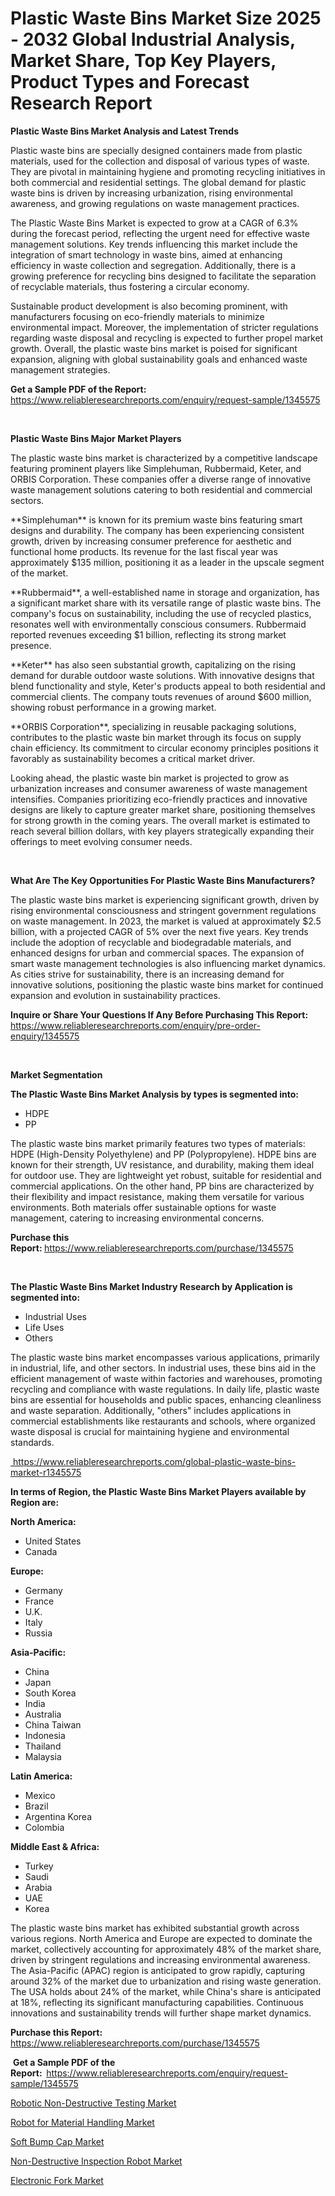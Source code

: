 <p><h1>Plastic Waste Bins Market Size 2025 - 2032 Global Industrial Analysis, Market Share, Top Key Players, Product Types and Forecast Research Report</h1></p><p><strong>Plastic Waste Bins Market Analysis and Latest Trends</strong></p>
<p><p>Plastic waste bins are specially designed containers made from plastic materials, used for the collection and disposal of various types of waste. They are pivotal in maintaining hygiene and promoting recycling initiatives in both commercial and residential settings. The global demand for plastic waste bins is driven by increasing urbanization, rising environmental awareness, and growing regulations on waste management practices.</p><p>The Plastic Waste Bins Market is expected to grow at a CAGR of 6.3% during the forecast period, reflecting the urgent need for effective waste management solutions. Key trends influencing this market include the integration of smart technology in waste bins, aimed at enhancing efficiency in waste collection and segregation. Additionally, there is a growing preference for recycling bins designed to facilitate the separation of recyclable materials, thus fostering a circular economy.</p><p>Sustainable product development is also becoming prominent, with manufacturers focusing on eco-friendly materials to minimize environmental impact. Moreover, the implementation of stricter regulations regarding waste disposal and recycling is expected to further propel market growth. Overall, the plastic waste bins market is poised for significant expansion, aligning with global sustainability goals and enhanced waste management strategies.</p></p>
<p><strong>Get a Sample PDF of the Report:&nbsp;</strong> <a href="https://www.reliableresearchreports.com/enquiry/request-sample/1345575?utm_campaign=2287&utm_medium=2&utm_source=Github&utm_content=ia&utm_term=04042025&utm_id=plastic-waste-bins">https://www.reliableresearchreports.com/enquiry/request-sample/1345575</a></p>
<p>&nbsp;</p>
<p><strong>Plastic Waste Bins Major Market Players</strong></p>
<p><p>The plastic waste bins market is characterized by a competitive landscape featuring prominent players like Simplehuman, Rubbermaid, Keter, and ORBIS Corporation. These companies offer a diverse range of innovative waste management solutions catering to both residential and commercial sectors.</p><p>**Simplehuman** is known for its premium waste bins featuring smart designs and durability. The company has been experiencing consistent growth, driven by increasing consumer preference for aesthetic and functional home products. Its revenue for the last fiscal year was approximately $135 million, positioning it as a leader in the upscale segment of the market.</p><p>**Rubbermaid**, a well-established name in storage and organization, has a significant market share with its versatile range of plastic waste bins. The company's focus on sustainability, including the use of recycled plastics, resonates well with environmentally conscious consumers. Rubbermaid reported revenues exceeding $1 billion, reflecting its strong market presence.</p><p>**Keter** has also seen substantial growth, capitalizing on the rising demand for durable outdoor waste solutions. With innovative designs that blend functionality and style, Keter's products appeal to both residential and commercial clients. The company touts revenues of around $600 million, showing robust performance in a growing market.</p><p>**ORBIS Corporation**, specializing in reusable packaging solutions, contributes to the plastic waste bin market through its focus on supply chain efficiency. Its commitment to circular economy principles positions it favorably as sustainability becomes a critical market driver.</p><p>Looking ahead, the plastic waste bin market is projected to grow as urbanization increases and consumer awareness of waste management intensifies. Companies prioritizing eco-friendly practices and innovative designs are likely to capture greater market share, positioning themselves for strong growth in the coming years. The overall market is estimated to reach several billion dollars, with key players strategically expanding their offerings to meet evolving consumer needs.</p></p>
<p>&nbsp;</p>
<p><strong>What Are The Key Opportunities For Plastic Waste Bins Manufacturers?</strong></p>
<p><p>The plastic waste bins market is experiencing significant growth, driven by rising environmental consciousness and stringent government regulations on waste management. In 2023, the market is valued at approximately $2.5 billion, with a projected CAGR of 5% over the next five years. Key trends include the adoption of recyclable and biodegradable materials, and enhanced designs for urban and commercial spaces. The expansion of smart waste management technologies is also influencing market dynamics. As cities strive for sustainability, there is an increasing demand for innovative solutions, positioning the plastic waste bins market for continued expansion and evolution in sustainability practices.</p></p>
<p><strong>Inquire or Share Your Questions If Any Before Purchasing This Report:</strong> <a href="https://www.reliableresearchreports.com/enquiry/pre-order-enquiry/1345575?utm_campaign=2287&utm_medium=2&utm_source=Github&utm_content=ia&utm_term=04042025&utm_id=plastic-waste-bins">https://www.reliableresearchreports.com/enquiry/pre-order-enquiry/1345575</a></p>
<p>&nbsp;</p>
<p><strong>Market Segmentation</strong></p>
<p><strong>The Plastic Waste Bins Market Analysis by types is segmented into:</strong></p>
<p><ul><li>HDPE</li><li>PP</li></ul></p>
<p><p>The plastic waste bins market primarily features two types of materials: HDPE (High-Density Polyethylene) and PP (Polypropylene). HDPE bins are known for their strength, UV resistance, and durability, making them ideal for outdoor use. They are lightweight yet robust, suitable for residential and commercial applications. On the other hand, PP bins are characterized by their flexibility and impact resistance, making them versatile for various environments. Both materials offer sustainable options for waste management, catering to increasing environmental concerns.</p></p>
<p><strong>Purchase this Report:&nbsp;</strong><a href="https://www.reliableresearchreports.com/purchase/1345575?utm_campaign=2287&utm_medium=2&utm_source=Github&utm_content=ia&utm_term=04042025&utm_id=plastic-waste-bins">https://www.reliableresearchreports.com/purchase/1345575</a></p>
<p>&nbsp;</p>
<p><strong>The Plastic Waste Bins Market Industry Research by Application is segmented into:</strong></p>
<p><ul><li>Industrial Uses</li><li>Life Uses</li><li>Others</li></ul></p>
<p><p>The plastic waste bins market encompasses various applications, primarily in industrial, life, and other sectors. In industrial uses, these bins aid in the efficient management of waste within factories and warehouses, promoting recycling and compliance with waste regulations. In daily life, plastic waste bins are essential for households and public spaces, enhancing cleanliness and waste separation. Additionally, "others" includes applications in commercial establishments like restaurants and schools, where organized waste disposal is crucial for maintaining hygiene and environmental standards.</p></p>
<p><a href="https://www.reliableresearchreports.com/global-plastic-waste-bins-market-r1345575?utm_campaign=2287&utm_medium=2&utm_source=Github&utm_content=ia&utm_term=04042025&utm_id=plastic-waste-bins">&nbsp;https://www.reliableresearchreports.com/global-plastic-waste-bins-market-r1345575</a></p>
<p><strong>In terms of Region, the Plastic Waste Bins Market Players available by Region are:</strong></p>
<p>
    <p> <strong> North America: </strong>
        <ul>
            <li>United States</li>
            <li>Canada</li>
        </ul>
        </p> 
    <p> <strong> Europe: </strong>
        <ul>
            <li>Germany</li>
            <li>France</li>
            <li>U.K.</li>
            <li>Italy</li>
            <li>Russia</li>
        </ul>
        </p> 
    <p> <strong> Asia-Pacific: </strong>
        <ul>
            <li>China</li>
            <li>Japan</li>
            <li>South Korea</li>
            <li>India</li>
            <li>Australia</li>
            <li>China Taiwan</li>
            <li>Indonesia</li>
            <li>Thailand</li>
            <li>Malaysia</li>
        </ul>
        </p> 
    <p> <strong> Latin America: </strong>
        <ul>
            <li>Mexico</li>
            <li>Brazil</li>
            <li>Argentina Korea</li>
            <li>Colombia</li>
        </ul>
        </p> 
    <p> <strong> Middle East & Africa: </strong>
        <ul>
            <li>Turkey</li>
            <li>Saudi</li>
            <li>Arabia</li>
            <li>UAE</li>
            <li>Korea</li>
        </ul>
    </p>
    </p>
<p><p>The plastic waste bins market has exhibited substantial growth across various regions. North America and Europe are expected to dominate the market, collectively accounting for approximately 48% of the market share, driven by stringent regulations and increasing environmental awareness. The Asia-Pacific (APAC) region is anticipated to grow rapidly, capturing around 32% of the market due to urbanization and rising waste generation. The USA holds about 24% of the market, while China's share is anticipated at 18%, reflecting its significant manufacturing capabilities. Continuous innovations and sustainability trends will further shape market dynamics.</p></p>
<p><strong>Purchase this Report: </strong><a href="https://www.reliableresearchreports.com/purchase/1345575?utm_campaign=2287&utm_medium=2&utm_source=Github&utm_content=ia&utm_term=04042025&utm_id=plastic-waste-bins">https://www.reliableresearchreports.com/purchase/1345575</a></p>
<p>&nbsp;<strong>Get a Sample PDF of the Report:&nbsp;&nbsp;</strong><a href="https://www.reliableresearchreports.com/enquiry/request-sample/1345575?utm_campaign=2287&utm_medium=2&utm_source=Github&utm_content=ia&utm_term=04042025&utm_id=plastic-waste-bins">https://www.reliableresearchreports.com/enquiry/request-sample/1345575</a></p>
<p><strong></strong></p>
<p><p><a href="https://www.linkedin.com/pulse/expanding-robotic-non-destructive-testing-market-size-dckyf?utm_campaign=2287&utm_medium=2&utm_source=Github&utm_content=ia&utm_term=04042025&utm_id=plastic-waste-bins">Robotic Non-Destructive Testing Market</a></p><p><a href="https://www.linkedin.com/pulse/robot-material-handling-market-overview-products-services-102-7etqf?utm_campaign=2287&utm_medium=2&utm_source=Github&utm_content=ia&utm_term=04042025&utm_id=plastic-waste-bins">Robot for Material Handling Market</a></p><p><a href="https://github.com/amourdeeks8j/Market-Research-Report-List-1/blob/main/soft-bump-cap-market.md?utm_campaign=2287&utm_medium=2&utm_source=Github&utm_content=ia&utm_term=04042025&utm_id=plastic-waste-bins">Soft Bump Cap Market</a></p><p><a href="https://www.linkedin.com/pulse/non-destructive-inspection-robot-market-rise-tracking-nynlf?utm_campaign=2287&utm_medium=2&utm_source=Github&utm_content=ia&utm_term=04042025&utm_id=plastic-waste-bins">Non-Destructive Inspection Robot Market</a></p><p><a href="https://github.com/shongranch73/Market-Research-Report-List-1/blob/main/electronic-fork-market.md?utm_campaign=2287&utm_medium=2&utm_source=Github&utm_content=ia&utm_term=04042025&utm_id=plastic-waste-bins">Electronic Fork Market</a></p></p>